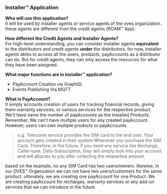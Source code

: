 ### Installer&trade; Application

**Who will use this application?**  
It will be used by installer agents or service agents of the oves organization. these agents are different from the credit agents (ROAM&trade; App).

**How different the Credit Agents and Installer Agents?**  
For high-level understanding, you can consider installer agents **equivalent** to the distributors and credit agents **under** the distributors. for now, installer agents ables to access all the users, products, payAccounts as a distributor can do. But for credit agents, they can only access the resources for what they have been assigned.

**What major functions are in Installer&trade; application?**  
* PayAccount Creation via GraphQL
* Events Publishing Via MQTT

**What is PayAccount?**  
It simply accounts creation of users for tracking financial records, giving them warranty services, or various services for the respective product. We'll have same the number of payAccounts as the Installed Products. Remember, We can't have multiple users for any created payAccount. However, users can own multiple products or payAccounts.
>e.g. Telecome service provides the SIM card to the end user. Your account gets created in their system Whenever you purchase the SIM Card. Therefore, in the future, if you need any service like Recharge, Caller-tune, Data-Subscription, they will simply look into your account and will allocate to you after collecting the respective amount.

based on the example, no any SIM Card has two users/owners. likewise, in our OVES&trade; Organization we can not have two users/customers for the same product. ultimately, we are creating one payAccount for one Product. We are creating payAccount for recharges, warranty services or any add-on services that we can introduce in the future.

